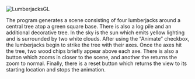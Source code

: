 ![LumberjacksGL](https://user-images.githubusercontent.com/74217280/123341394-80630500-d513-11eb-92b2-dd73b23b3fdb.PNG)

The program generates a scene consisting of four lumberjacks around a central tree atop a green square base. 
There is also a log pile and an additional decorative tree. In the sky is the sun which emits yellow lighting 
and is surrounded by two white clouds. After using the “Animate” checkbox, the lumberjacks begin to strike the 
tree with their axes. Once the axes hit the tree, two wood chips briefly appear above each axe. There is also 
a button which zooms in closer to the scene, and another the returns the zoom to normal. Finally, there is a 
reset button which returns the view to its starting location and stops the animation.

